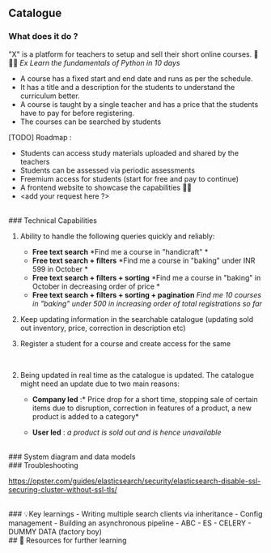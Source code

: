 ## Catalogue

### What does it do ?

"X" is a platform for teachers to setup and sell their short online courses. 🛜 👩‍🏫 
*Ex Learn the fundamentals of Python in 10 days*

- A course has a fixed start and end date and runs as per the schedule. 
- It has a title and a description for the students to understand the curriculum better.
- A course is taught by a single teacher and has a price that the students have to pay for before registering.
- The courses can be searched by students

[TODO] Roadmap :
- Students can access study materials uploaded and shared by the teachers
- Students can be assessed via periodic assessments
- Freemium access for students (start for free and pay to continue)
- A frontend website to showcase the capabilities 🎉🎉
- <add your request here ?>

</br>
### Technical Capabilities

1. Ability to handle the following queries quickly and reliably:
	- **Free text search** 
	*Find me a course in "handicraft" *
	- **Free text search + filters** 
	*Find me a course in "baking" under INR 599 in October *
	- **Free text search + filters + sorting**
	*Find me a course in "baking" in October in decreasing order of price *
	- **Free text search + filters + sorting + pagination**
	*Find me 10 courses in "baking" under 500 in increasing order of total registrations so far*

2. Keep updating information in the searchable catalogue (updating sold out inventory, price, correction in description etc)

3. Register a student for a course and create access for the same

</br>

2. Being updated in real time as the catalogue is updated. The catalogue might need an update due to two main reasons:
	- **Company led** :* Price drop for a short time, stopping sale of certain items due to disruption, correction in features of a product, a new product is added to a category*

	- **User led** : *a product is sold out and is hence unavailable*

</br>
### System diagram and data models

</br>
### Troubleshooting

https://opster.com/guides/elasticsearch/security/elasticsearch-disable-ssl-securing-cluster-without-ssl-tls/

</br>
### 💡Key learnings
- Writing multiple search clients via inheritance
- Config management
- Building an asynchronous pipeline
- ABC
- ES
- CELERY
- DUMMY DATA (factory boy)

</br>
## 🔗 Resources for further learning